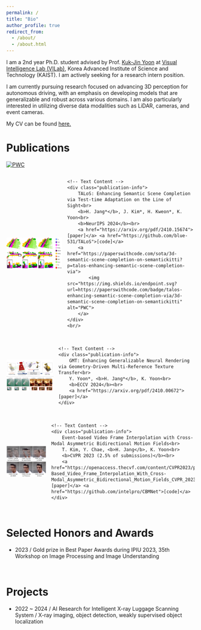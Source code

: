 ```yaml
---
permalink: /
title: "Bio"
author_profile: true
redirect_from: 
  - /about/
  - /about.html
---
```


I am a 2nd year Ph.D. student advised by Prof. [Kuk-Jin Yoon](https://scholar.google.co.kr/citations?user=1NvBj_gAAAAJ&hl=en) at [Visual Intelligence Lab (VILab)](https://vi.kaist.ac.kr/), Korea Advanced Institute of Science and Technology (KAIST). 
I am actively seeking for a research intern position.
<br/>

I am currently pursuing research focused on advancing 3D perception for autonomous driving, with an emphasis on developing models that are generalizable and robust across various domains. I am also particularly interested in utilizing diverse data modalities such as LiDAR, cameras, and event cameras.
<br/>

My CV can be found [here.](https://blue-531.github.io/assets/Hyun_Kurl_Jang_Curriculum_Vitae241013.pdf)
<br/>




Publications
======
[![PWC](https://img.shields.io/endpoint.svg?url=https://paperswithcode.com/badge/talos-enhancing-semantic-scene-completion-via/3d-semantic-scene-completion-on-semantickitti)](https://paperswithcode.com/sota/3d-semantic-scene-completion-on-semantickitti?p=talos-enhancing-semantic-scene-completion-via)
<div style="display: flex; align-items: center;">
    <img src='/images/qual_kitti.png' alt='NeurIPS 2024' class="publication-image">

    <!-- Text Content -->
    <div class="publication-info">
        TALoS: Enhancing Semantic Scene Completion via Test-time Adaptation on the Line of Sight<br>
        <b>H. Jang*</b>, J. Kim*, H. Kweon*, K. Yoon<br>
        <b>NeurIPS 2024</b><br>
        <a href="https://arxiv.org/pdf/2410.15674">[paper]</a> <a href="https://github.com/blue-531/TALoS">[code]</a>
        <a href="https://paperswithcode.com/sota/3d-semantic-scene-completion-on-semantickitti?p=talos-enhancing-semantic-scene-completion-via">
            <img src="https://img.shields.io/endpoint.svg?url=https://paperswithcode.com/badge/talos-enhancing-semantic-scene-completion-via/3d-semantic-scene-completion-on-semantickitti" alt="PWC">
        </a>
    </div>
    <br/>

</div>
<br/>
<div style="display: flex; align-items: center;">
    <img src='/images/GMT.png' alt='ECCV 2024' class="publication-image">

    <!-- Text Content -->
    <div class="publication-info">
        GMT: Enhancing Generalizable Neural Rendering via Geometry-Driven Multi-Reference Texture Transfer<br>
        Y. Yoon*, <b>H. Jang*</b>, K. Yoon<br>
        <b>ECCV 2024</b><br>
        <a href="https://arxiv.org/pdf/2410.00672">[paper]</a>
    </div>
</div>
<br/>
<div style="display: flex; align-items: center;">
    <img src='/images/event-vfi.png' alt='CVPR 2023' class="publication-image">

    <!-- Text Content -->
    <div class="publication-info">
        Event-based Video Frame Interpolation with Cross-Modal Asymmetric Bidirectional Motion Fields<br>
        T. Kim, Y. Chae, <b>H. Jang</b>, K. Yoon<br>
        <b>CVPR 2023 (2.5% of submissions)</b><br>
        <a href="https://openaccess.thecvf.com/content/CVPR2023/papers/Kim_Event-Based_Video_Frame_Interpolation_With_Cross-Modal_Asymmetric_Bidirectional_Motion_Fields_CVPR_2023_paper.pdf">[paper]</a> <a href="https://github.com/intelpro/CBMNet">[code]</a>
    </div>
</div>
<br/>

<style>
    .publication-container {
        display: flex;
        align-items: center;
    }

    .publication-image {
        margin-right: 13px;
        width: 250px; /* Default width */
        height: 140px; /* Default height */
    }

    .publication-image-simulation {
        margin-right: 13px;
        width: 250px; /* Default width */
        height: 190px; /* Default height */
    }

    .publication-image-narrow {
        margin-right: 13px;
        width: 180px; /* Default width */
        height: 240px; /* Default height */
    }

    .publication-image-middle {
        margin-right: 13px;
        width: 205px; /* Default width */
        height: 185px; /* Default height */
    }

    .publication-info {
        flex-grow: 1; /* Allow text to expand */
    }

    /* Media query for smaller screens (e.g., mobile devices) */
    @media (max-width: 1000px) {
        .publication-image {
            width: 150px; /* Adjusted width for smaller screens */
            height: 84px; /* Adjusted height for smaller screens */
        }
    }

    @media (max-width: 1000px) {
        .publication-image-simulation {
            width: 150px; /* Adjusted width for smaller screens */
            height: 120px; /* Adjusted height for smaller screens */
        }
    }
    
    @media (max-width: 1000px) {
        .publication-image-narrow {
            width: 100px; /* Adjusted width for smaller screens */
            height: 133px; /* Adjusted height for smaller screens */
        }
    }

    @media (max-width: 1000px) {
        .publication-image-middle {
            width: 110px; /* Adjusted width for smaller screens */
            height: 100px; /* Adjusted height for smaller screens */
        }
    }
    
</style>


Selected Honors and Awards
======
- 2023 / Gold prize in Best Paper Awards during IPIU 2023, 35th Workshop on Image Processing and Image Understanding
<br/>


Projects
======
- 2022 ~ 2024 / AI Research for Intelligent X-ray Luggage Scanning System / X-ray imaging, object detection, weakly supervised object localization
<br/>



